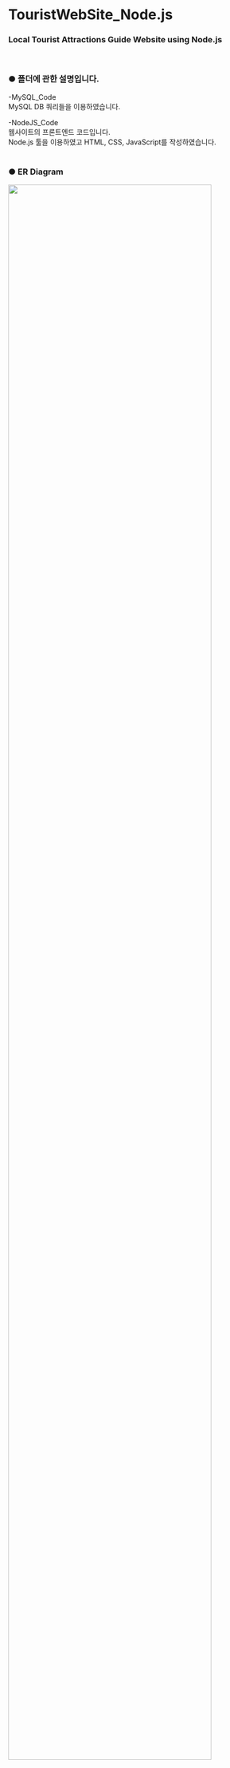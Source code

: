 # TouristWebSite_Node.js
<h3>Local Tourist Attractions Guide Website using Node.js</h3>

<BR>
 
  ### ● 폴더에 관한 설명입니다.

-MySQL_Code<BR>
MySQL DB 쿼리들을 이용하였습니다.<BR>

-NodeJS_Code<BR>
웹사이트의 프론트엔드 코드입니다.<BR>
Node.js 툴을 이용하였고 HTML, CSS, JavaScript를 작성하였습니다.<BR><BR>
  
### ● ER Diagram
 <img src= "https://github.com/haewon13/TouristWebSite_Node.js/blob/master/ERDiagram.png" width=90% > <BR><BR>
 
 
### ● Implementation
해당 웹사이트는 주로 국내 도시별 관광지 정보 검색과 근처의 식당과 호텔 추천 및 후기, 여행사 등에 관한 국내 관광지와 관련된 내용들을 소개하고 있습니다.<BR> 사용자는 회원 가입을 통해 후기를 남기고 열람할 수 있으며 정보 관리를 할 수 있습니다.<BR><BR>
 
 ### - UI images
 #### 1) Login / Register / Edit / Delete user information 
  <img src="https://github.com/haewon13/TouristWebSite_Node.js/blob/master/UI_images/login.png" width=25% ><img src="https://github.com/haewon13/TouristWebSite_Node.js/blob/master/UI_images/register.png" width=25% ><img src="https://github.com/haewon13/TouristWebSite_Node.js/blob/master/UI_images/edit.png" width=25% ><img src="https://github.com/haewon13/TouristWebSite_Node.js/blob/master/UI_images/delete.png" width=25% ><BR><BR><BR>
 <BR>
  #### 2) Home page
  <img src="https://github.com/haewon13/TouristWebSite_Node.js/blob/master/UI_images/home1.png" width=90% >
  <BR>
  
  <img src="https://github.com/haewon13/TouristWebSite_Node.js/blob/master/UI_images/home2_1.png" width=48% >   <img src="https://github.com/haewon13/TouristWebSite_Node.js/blob/master/UI_images/home2_3.png" width=48% >
 <img src="https://github.com/haewon13/TouristWebSite_Node.js/blob/master/UI_images/home2_2.png" width=48% ><BR><BR><BR>
 <BR>
  
  #### 3) Travel Agency, Restaurant
   <img src="https://github.com/haewon13/TouristWebSite_Node.js/blob/master/UI_images/agency.png" width=48% >   <img src="https://github.com/haewon13/TouristWebSite_Node.js/blob/master/UI_images/restaurant.png" width=48% >
 
  

